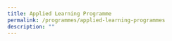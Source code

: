 ```yaml
---
title: Applied Learning Programme
permalink: /programmes/applied-learning-programmes
description: ""
---
```



